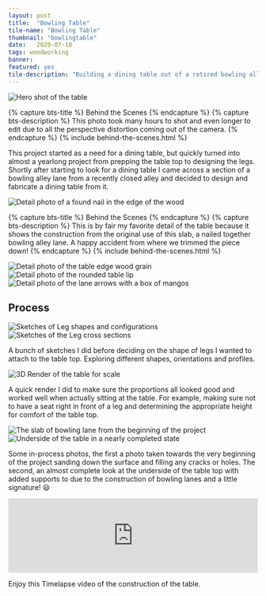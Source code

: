 ```yaml
---
layout: post
title:  "Bowling Table"
tile-name: "Bowling Table"
thumbnail: "bowlingtable"
date:   2020-07-10
tags: woodworking
banner: 
featured: yes
tile-description: "Building a dining table out of a retired bowling alley lane"
---
```


<div class="image-container" style="position: relative;">
  <img src="../img/bowlingtable/hero.jpg" alt="Hero shot of the table" />
</div>

{% capture bts-title %} Behind the Scenes {% endcapture %}
{% capture bts-description %} This photo took many hours to shot and even longer to edit due to all the perspective distortion coming out of the camera. {% endcapture %}
{% include behind-the-scenes.html %}

This project started as a need for a dining table, but quickly turned into almost a yearlong  project from prepping the table top to designing the legs. Shortly after starting to look for a dining table I came across a section of a bowling alley lane from a recently closed alley and decided to design and fabricate a dining table from it.

<div class="image-container">
  <img src="../img/bowlingtable/naildetail.jpg" alt="Detail photo of a found nail in the edge of the wood" />
</div>

{% capture bts-title %} Behind the Scenes {% endcapture %}
{% capture bts-description %} This is by fair my favorite detail of the table because it shows the construction from the original use of this slab, a nailed together bowling alley lane. A happy accident from where we trimmed the piece down! {% endcapture %}
{% include behind-the-scenes.html %}


<div class="image-container">
  <img src="../img/bowlingtable/edgedetail.jpg" alt="Detail photo of the table edge wood grain" />
</div>
<div class="image-container">
  <img src="../img/bowlingtable/filletedgedetail.jpg" alt="Detail photo of the rounded table lip" />
</div>
<div class="image-container">
  <img src="../img/bowlingtable/arrowsmango.jpg" alt="Detail photo of the lane arrows with a box of mangos" />
</div>

## Process

<div class="grid-x">
  <div class="cell medium-8">
    <img src="../img/bowlingtable/bowlingtablelegsketches1.jpg" alt="Sketches of Leg shapes and configurations">
  </div>
  <div class="cell medium-4">
    <img src="../img/bowlingtable/bowlingtablelegsketches2.jpg" alt="Sketches of the Leg cross sections">
  </div>

  <p>A bunch of sketches I did before deciding on the shape of legs I wanted to attach to the table top. Exploring different shapes, orientations and profiles.</p>
</div>

<div class="image-container">
  <img src="../img/bowlingtable/rhinorender.png" alt="3D Render of the table for scale">
</div>

A quick render I did to make sure the proportions all looked good and worked well when actually sitting at the table. For example, making sure not to have a seat right in front of a leg and determining the appropriate height for comfort of the table top.

<div class="grid-x grid-padding-x grid-padding-y">
  <div class="cell medium-7">
    <img src="../img/bowlingtable/precut.jpeg" alt="The slab of bowling lane from the beginning of the project">
  </div>
  <div class="cell medium-5">
    <img src="../img/bowlingtable/undersidefinished.jpg" alt="Underside of the table in a nearly completed state">
  </div>
  <p>Some in-process photos, the first a photo taken towards the very beginning of the project sanding down the surface and filling any cracks or holes. The second, an almost complete look at the underside of the table top with added supports to due to the construction of bowling lanes and a little signature! 😃</p>
</div>

<iframe width="100%" src="https://www.youtube.com/embed/D0G75E4OKOo" frameborder="0" allow="accelerometer; autoplay; encrypted-media; gyroscope; picture-in-picture" allowfullscreen></iframe>

Enjoy this Timelapse video of the construction of the table.
